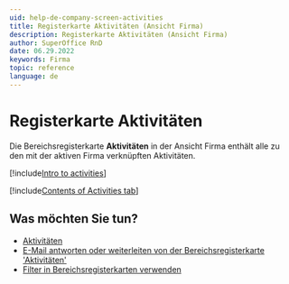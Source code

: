 ```yaml
---
uid: help-de-company-screen-activities
title: Registerkarte Aktivitäten (Ansicht Firma)
description: Registerkarte Aktivitäten (Ansicht Firma)
author: SuperOffice RnD
date: 06.29.2022
keywords: Firma
topic: reference
language: de
---
```


# Registerkarte Aktivitäten

Die Bereichsregisterkarte **Aktivitäten** in der Ansicht Firma enthält alle zu den mit der aktiven Firma verknüpften Aktivitäten.

[!include[Intro to activities](../../../learn/includes/intro-activities.md)]

[!include[Contents of Activities tab](../../../learn/includes/activities-tab.md)]

## Was möchten Sie tun?

* [Aktivitäten][1]
* [E-Mail antworten oder weiterleiten von der Bereichsregisterkarte 'Aktivitäten'][3]
* [Filter in Bereichsregisterkarten verwenden][5]

<!-- Referenced links -->
[1]: ../../../learn/basics/activity.md
[3]: ../../../learn/section-tabs/send-email.md
[5]: ../../../learn/section-tabs/filter.md

<!-- Referenced images -->
